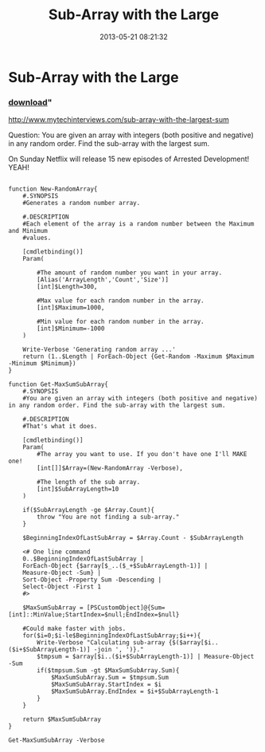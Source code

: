 ﻿---
pid:            4177
parent:         0
children:       
poster:         BobLobLaw
title:          Sub-Array with the Large
date:           2013-05-21 08:21:32
format:         posh
---

# Sub-Array with the Large

### [download](4177.ps1)"

http://www.mytechinterviews.com/sub-array-with-the-largest-sum

Question: You are given an array with integers (both positive and negative) in any random order. Find the sub-array with the largest sum.

On Sunday Netflix will release 15 new episodes of Arrested Development! YEAH!


```posh

function New-RandomArray{
    #.SYNOPSIS
    #Generates a random number array.

    #.DESCRIPTION
    #Each element of the array is a random number between the Maximum and Minimum 
    #values.

    [cmdletbinding()]
    Param(

        #The amount of random number you want in your array.
        [Alias('ArrayLength','Count','Size')]
        [int]$Length=300,

        #Max value for each random number in the array.
        [int]$Maximum=1000,
        
        #Min value for each random number in the array.
        [int]$Minimum=-1000
    )

    Write-Verbose 'Generating random array ...'
    return (1..$Length | ForEach-Object {Get-Random -Maximum $Maximum -Minimum $Minimum})
}

function Get-MaxSumSubArray{
    #.SYNOPSIS
    #You are given an array with integers (both positive and negative) in any random order. Find the sub-array with the largest sum.
    
    #.DESCRIPTION
    #That's what it does.

    [cmdletbinding()]
    Param(
        #The array you want to use. If you don't have one I'll MAKE one!
        [int[]]$Array=(New-RandomArray -Verbose),

        #The length of the sub array.
        [int]$SubArrayLength=10
    )
    
    if($SubArrayLength -ge $Array.Count){
        throw "You are not finding a sub-array."
    }

    $BeginningIndexOfLastSubArray = $Array.Count - $SubArrayLength
    
    <# One line command
    0..$BeginningIndexOfLastSubArray |
    ForEach-Object {$array[$_..($_+$SubArrayLength-1)] | 
    Measure-Object -Sum} | 
    Sort-Object -Property Sum -Descending | 
    Select-Object -First 1
    #>

    $MaxSumSubArray = [PSCustomObject]@{Sum=[int]::MinValue;StartIndex=$null;EndIndex=$null}

    #Could make faster with jobs.
    for($i=0;$i-le$BeginningIndexOfLastSubArray;$i++){
        Write-Verbose "Calculating sub-array {$($array[$i..($i+$SubArrayLength-1)] -join ', ')}."
        $tmpsum = $array[$i..($i+$SubArrayLength-1)] | Measure-Object -Sum
        if($tmpsum.Sum -gt $MaxSumSubArray.Sum){
            $MaxSumSubArray.Sum = $tmpsum.Sum
            $MaxSumSubArray.StartIndex = $i
            $MaxSumSubArray.EndIndex = $i+$SubArrayLength-1
        }
    }

    return $MaxSumSubArray
}

Get-MaxSumSubArray -Verbose 
```

